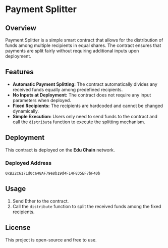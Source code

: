 # Payment Splitter

## Overview
Payment Splitter is a simple smart contract that allows for the distribution of funds among multiple recipients in equal shares. The contract ensures that payments are split fairly without requiring additional inputs upon deployment.

## Features
- **Automatic Payment Splitting:** The contract automatically divides any received funds equally among predefined recipients.
- **No Inputs at Deployment:** The contract does not require any input parameters when deployed.
- **Fixed Recipients:** The recipients are hardcoded and cannot be changed dynamically.
- **Simple Execution:** Users only need to send funds to the contract and call the `distribute` function to execute the splitting mechanism.

## Deployment
This contract is deployed on the **Edu Chain** network.

### Deployed Address
`0xB22c6171d0ca48AF79e8b19d4F14F835EF7bF40b`

## Usage
1. Send Ether to the contract.
2. Call the `distribute` function to split the received funds among the fixed recipients.

## License
This project is open-source and free to use.

